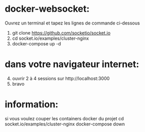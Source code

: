 # docker-websocket:
Ouvrez un terminal et tapez les lignes de commande ci-dessous
1. git clone https://github.com/socketio/socket.io
2. cd socket.io/examples/cluster-nginx
3. docker-compose up -d

# dans votre navigateur internet:
4. ouvrir 2 à 4 sessions sur http://localhost:3000
5. bravo

# information:
si vous voulez couper les containers docker du projet
cd socket.io/examples/cluster-nginx
docker-compose down
